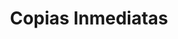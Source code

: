 ---
title: "Copias Inmediatas"
url: /ciudad-autonoma-de-buenos-aires/copias-inmediatas/
shop: Kopieren
---